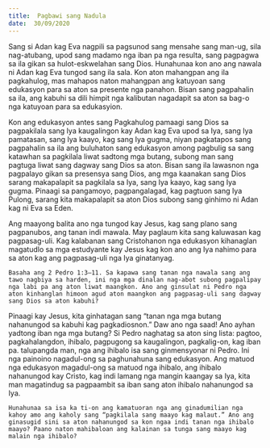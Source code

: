 ```yaml
---
title:  Pagbawi sang Nadula
date:  30/09/2020
---
```


Sang si Adan kag Eva nagpili sa pagsunod sang mensahe sang man-ug, sila nag-atubang, upod sang madamo nga iban pa nga resulta, sang pagpagwa sa ila gikan sa hulot-eskwelahan sang Dios. Hunahunaa kon ano ang nawala ni Adan kag Eva tungod sang ila sala. Kon aton mahangpan ang ila pagkahulog, mas mahapos naton mahangpan ang katuyoan sang edukasyon para sa aton sa presente nga panahon. Bisan sang pagpahalin sa ila, ang kabuhi sa dili himpit nga kalibutan nagadapit sa aton sa bag-o nga katuyoan para sa edukasyion.

Kon ang edukasyon antes sang Pagkahulog pamaagi sang Dios sa pagpakilala sang Iya kaugalingon kay Adan kag Eva upod sa Iya, sang Iya pamatasan, sang Iya kaayo, kag sang Iya gugma, niyan pagkatapos sang pagpahalin sa ila ang buluhaton sang edukasyon among pagbulig sa sang katawhan sa pagkilala liwat sadtong mga butang, subong man sang pagtuga liwat sang dagway sang Dios sa aton. Bisan sang ila lawasnon nga pagpalayo gikan sa presensya sang Dios, ang mga kaanakan sang Dios sarang makapalapit sa pagkilala sa Iya, sang Iya kaayo, kag sang Iya gugma. Pinaagi sa pangamoyo, pagpangalagad, kag pagtuon sang Iya Pulong, sarang kita makapalapit sa aton Dios subong sang ginhimo ni Adan kag ni Eva sa Eden.

Ang maayong balita ano nga tungod kay Jesus, kag sang plano sang pagpanubos, ang tanan indi mawala. May paglaum kita sang kaluwasan kag pagpasag-uli. Kag kalabanan sang Cristohanon nga edukasyon kihanaglan magatudlo sa mga estudyante kay Jesus kag kon ano ang Iya nahimo para sa aton kag ang pagpasag-uli nga Iya ginatanyag.

`Basaha ang 2 Pedro 1:3–11. Sa kapawa sang tanan nga nawala sang ang tawo nagbiya sa harden, ini nga mga dinalan nag-abot subong pagpalipay nga labi pa ang aton liwat maangkon. Ano ang ginsulat ni Pedro nga aton kinhanglan himoon agud aton maangkon ang pagpasag-uli sang dagway sang Dios sa aton kabuhi? `

Pinaagi kay Jesus, kita ginhatagan sang “tanan nga mga butang nahanungod sa kabuhi kag pagkadiosnon.” Daw ano nga saad! Ano ayhan yadtong iban nga mga butang? Si Pedro naghatag sa aton sing lista: pagtoo, pagkahalangdon, ihibalo, pagpugong sa kaugalingon, pagkalig-on, kag iban pa. talupangda man, nga ang ihibalo isa sang ginmensyonar ni Pedro. Ini nga painoino nagadul-ong sa paghunahuna sang edukasyon. Ang matuod nga edukasyon magadul-ong sa matuod nga ihibalo, ang ihibalo nahanungod kay Cristo, kag indi lamang nga mangin kaangay sa Iya, kita man magatindug sa pagpaambit sa iban sang aton ihibalo nahanungod sa Iya.

`Hunahunaa sa isa ka ti-on ang kamatuoran nga ang ginadumilian nga kahoy amo ang kaholy sang “pagkilala sang maayo kag malaut.” Ano ang ginasugid sini sa aton nahanungod sa kon ngaa indi tanan nga ihibalo maayo? Paano naton mahibaloan ang kalainan sa tunga sang maayo kag malain nga ihibalo?`